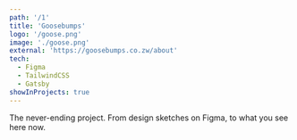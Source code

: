```yaml
---
path: '/1'
title: 'Goosebumps'
logo: '/goose.png'
image: './goose.png'
external: 'https://goosebumps.co.zw/about'
tech:
  - Figma
  - TailwindCSS
  - Gatsby
showInProjects: true
---
```


The never-ending project. From design sketches on Figma, to what you see here now.
